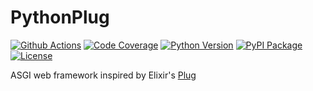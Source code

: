 # PythonPlug

[![Github Actions](https://github.com/ericls/PythonPlug/workflows/Build/badge.svg)](https://github.com/ericls/PythonPlug/actions)
[![Code Coverage](https://codecov.io/gh/ericls/PythonPlug/branch/master/graph/badge.svg)](https://codecov.io/gh/ericls/PythonPlug)
[![Python Version](https://img.shields.io/pypi/pyversions/PythonPlug.svg)](https://pypi.org/project/PythonPlug/)
[![PyPI Package](https://img.shields.io/pypi/v/PythonPlug.svg)](https://pypi.org/project/PythonPlug/)
[![License](https://img.shields.io/pypi/l/PythonPlug.svg)](https://github.com/ericls/PythonPlug/blob/master/LICENSE.md)


ASGI web framework inspired by Elixir's [Plug](https://github.com/elixir-plug/plug)
